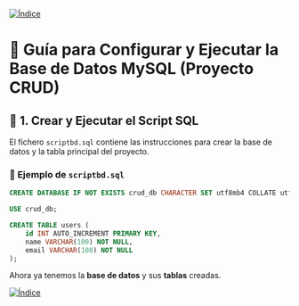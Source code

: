 [![Índice](https://img.shields.io/badge/_Volver_al_Índice--badge&logo=house&logoColor=white)](./)

# 🧭 Guía para Configurar y Ejecutar la Base de Datos MySQL (Proyecto CRUD)

## 🧱 1. Crear y Ejecutar el Script SQL

El fichero `scriptbd.sql` contiene las instrucciones para crear la base de datos y la tabla principal del proyecto.

### 📄 Ejemplo de `scriptbd.sql`
```sql
CREATE DATABASE IF NOT EXISTS crud_db CHARACTER SET utf8mb4 COLLATE utf8mb4_unicode_ci;

USE crud_db;

CREATE TABLE users (
    id INT AUTO_INCREMENT PRIMARY KEY,
    name VARCHAR(100) NOT NULL,
    email VARCHAR(100) NOT NULL
);
```

Ahora ya tenemos la **base de datos** y sus **tablas** creadas.

[![Índice](https://img.shields.io/badge/_Volver_al_Índice--badge&logo=house&logoColor=white)](./)